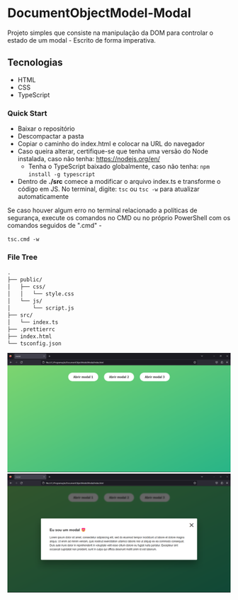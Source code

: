 # DocumentObjectModel-Modal

Projeto simples que consiste na manipulação da DOM para controlar o estado de um modal - Escrito de forma imperativa.

## Tecnologias
* HTML
* CSS
* TypeScript

### Quick Start
* Baixar o repositório
* Descompactar a pasta
* Copiar o caminho do index.html e colocar na URL do navegador
* Caso queira alterar, certifique-se que tenha uma versão do Node instalada, caso não tenha: https://nodejs.org/en/
  * Tenha o TypeScript baixado globalmente, caso não tenha: `npm install -g typescript`
* Dentro de **./src** comece a modificar o arquivo index.ts e transforme o código em JS. No terminal, digite: `tsc` ou `tsc -w` para atualizar automaticamente

Se caso houver algum erro no terminal relacionado a políticas de segurança, execute os comandos no CMD ou no próprio PowerShell com os comandos seguidos de 
".cmd" - 
```
tsc.cmd -w
```

### File Tree
```
.
├── public/
│   ├── css/
│   │   └── style.css
│   └── js/
│       └── script.js
├── src/
│   └── index.ts
├── .prettierrc
├── index.html
└── tsconfig.json
```

!["modal fechado screenshot"](.github/modal1.png)
!["modal aberto screenshot"](.github/modal2.png)
